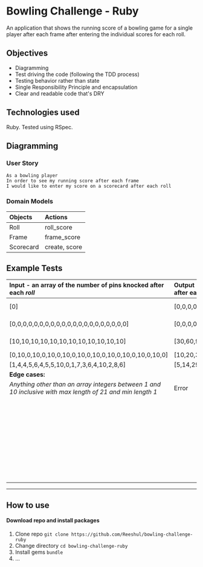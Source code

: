 # Bowling Challenge - Ruby #

An application that shows the running score of a bowling game for a single player after each frame after entering the individual scores for each roll.

## Objectives

- Diagramming
- Test driving the code (following the TDD process)
- Testing behavior rather than state
- Single Responsibility Principle and encapsulation
- Clear and readable code that's DRY

## Technologies used

Ruby. Tested using RSpec.

## Diagramming ##

### User Story ###

```
As a bowling player
In order to see my running score after each frame
I would like to enter my score on a scorecard after each roll 
```

### Domain Models ###
| Objects     | Actions     |
| :------------- | :------------- |
| Roll       | roll_score |
| Frame       | frame_score |
| Scorecard       | create, score |


## Example Tests ##

| Input - an array of the number of pins knocked after each _roll_|Output - an array of the _running_ score after each _frame_|Notes | 
| :------------- | :------------- | :----: |
| [0]       | [0,0,0,0,0,0,0,0,0,0] | Gutter Game |
| [0,0,0,0,0,0,0,0,0,0,0,0,0,0,0,0,0,0,0,0,0] | [0,0,0,0,0,0,0,0,0,0] | Gutter Game |
| [10,10,10,10,10,10,10,10,10,10,10,10] | [30,60,90,120,150,180,210,240,270,300]| Perfect Game |
| [0,10,0,10,0,10,0,10,0,10,0,10,0,10,0,10,0,10,0,10,0] | [10,20,30,40,50,60,70,80,90,100] |
| [1,4,4,5,6,4,5,5,10,0,1,7,3,6,4,10,2,8,6] | [5,14,29,49,60,61,77,97,117,133] |
| **Edge cases:** | |  |
| *Anything other than an array integers between 1 and 10 inclusive with max length of 21 and min length 1* | Error| |
| | | An array of integers with length 10 should be outputted unless it's an error |


***

## How to use ##

#### Download repo and install packages

1. Clone repo `git clone https://github.com/Reeshul/bowling-challenge-ruby`
2. Change directory `cd bowling-challenge-ruby`
3. Install gems `bundle`
4. ...



